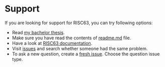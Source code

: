 # Support

If you are looking for support for RISC63, you can try following options:

* Read [my bachelor thesis](https://github.com/dominiksalvet/bachelor-thesis).
* Make sure you have read the contents of [readme.md](readme.md) file.
* Have a look at [RISC63 documentation](doc).
* Visit [issues](https://github.com/dominiksalvet/risc63/issues) and search whether someone had the same problem.
* To ask a new question, create a [fresh issue](https://github.com/dominiksalvet/risc63/issues/new/choose). Choose the question issue type.

